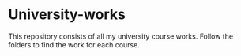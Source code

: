 # University-works
This repository consists of all my university course works. Follow the folders to find the work for each course.

